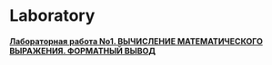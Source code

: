 # Laboratory
#### [Лабораторная работа No1. ВЫЧИСЛЕНИЕ МАТЕМАТИЧЕСКОГО ВЫРАЖЕНИЯ. ФОРМАТНЫЙ ВЫВОД](https://github.com/YuriHSE/Laboratory/blob/main/1.c)
